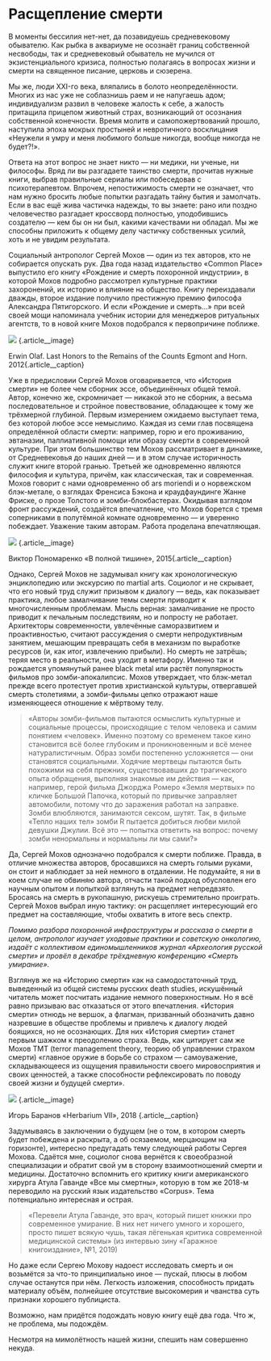 
# Расщепление смерти

В моменты бессилия нет-нет, да позавидуешь средневековому обывателю. Как рыбка в аквариуме не осознаёт границ собственной несвободы, так и средневековый обыватель не мучился от экзистенциального кризиса, полностью полагаясь в вопросах жизни и смерти на священное писание, церковь и сюзерена.

Мы же, люди XXI-го века, вляпались в болото неопределённости. Многих из нас уже не соблазнишь раем и не напугаешь адом; индивидуализм развил в человеке жалость к себе, а жалость притащила прицепом животный страх, возникающий от осознания собственной конечности. Время молитв и самопожертвований прошло, наступила эпоха мокрых простыней и невротичного восклицания «Неужели я умру и меня любимого больше никогда, вообще никогда не будет?!».

Ответа на этот вопрос не знает никто — ни медики, ни ученые, ни философы. Вряд ли вы разгадаете таинство смерти, прочитав нужные книги, выбрав правильные сериалы или побеседовав с психотерапевтом. Впрочем, непостижимость смерти не означает, что нам нужно бросить любые попытки разгадать тайну бытия и замолчать. Если в вас ещё жива частичка надежды, то вы знаете: рано или поздно человечество разгадает кроссворд полностью, уподобившись создателю — кем бы он ни был, какими качествами ни обладал. Мы же способны приложить к общему делу частичку собственных усилий, хоть и не увидим результата.

Социальный антрополог Сергей Мохов — один из тех авторов, кто не собирается опускать рук. Два года назад издательство «Common Place» выпустило его книгу «Рождение и смерть похоронной индустрии», в которой Мохов подробно рассмотрел культурные практики захоронений, их историю и влияние на общество. Книгу переиздавали дважды, второе издание получило престижную премию философа Александра Пятигорского. И если «Рождение и смерть…» при всей своей мощи напоминала учебник истории для менеджеров ритуальных агентств, то в новой книге Мохов подобрался к первопричине поближе. 

![][image-1]
{.article\_\_image}

Erwin Olaf. Last Honors to the Remains of the Counts Egmont and Horn. 2012{.article\_\_caption}

Уже в предисловии Сергей Мохов оговаривается, что «История смерти» не более чем сборник эссе, объединённых общей темой. Автор, конечно же, скромничает — никакой это не сборник, а весьма последовательное и стройное повествование, обладающее к тому же трёхмерной глубиной. Первым измерением ожидаемо выступает тема, без которой любое эссе немыслимо. Каждая из семи глав посвящена определённой области смерти: например, горю и его проживанию, эвтаназии, паллиативной помощи или образу смерти в современной культуре. При этом большинство тем Мохов рассматривает в динамике, от Средневековья до наших дней — и в этом случае историчность служит книге второй гранью. Третьей же одновременно являются философия и культура, причём, как классическая, так и современная. Мохов говорит с нами одновременно об ars moriendi и о норвежском блэк-метале, о взглядах Френсиса Бэкона и краудфаундинге Жанне Фриске, о прозе Толстого и зомби-блокбастерах. Окидывая взглядом фронт рассуждений, создаётся впечатление, что Мохов борется с тремя соперниками в полутёмной комнате одновременно — и уверенно побеждает. Уважение таким авторам. Работа проделана впечатляющая.

![][image-2]
{.article\_\_image}

Виктор Пономаренко «В полной тишине», 2015{.article\_\_caption}

Однако, Сергей Мохов не задумывал книгу как хронологическую энциклопедию или экскурсию по martial arts. Социолог и не скрывает, что его новый труд служит призывом к диалогу — ведь, как показывает практика, любое замалчивание темы смерти приводит к многочисленным проблемам. Мысль верная: замалчивание не просто приводит к печальным последствиям, но и попросту не работает. Архитекторы современности, увлечённые саморазвитием и проактивностью, считают рассуждения о смерти непродуктивным занятием, мешающим превращать себя в механизм по выработке ресурсов (и, как итог, извлечению прибыли). Но смерть не затрёшь; теряя место в реальности, она уходит в метафору. Именно так и рождается упомянутый ранее black metal или растёт популярность фильмов про зомби-апокалипсис. Мохов утверждает, что блэк-метал прежде всего протестует против христианской культуры, отвергавшей смерть столетиями, а зомби-фильмы цепко отражают наше изменяющееся отношение к мёртвому телу.

> «Авторы зомби-фильмов пытаются осмыслить культурные и социальные процессы, происходящие с телом человека и самим понятием «человек». Именно поэтому со временем такое кино становится всё более глубоким и проникновенным и всё менее натуралистичным. Образ зомби постепенно усложняется — они становятся социальными. Ходячие мертвецы пытаются быть похожими на себя прежних, существовавших до трагического опыта обращения, выполняя знакомые им действия — как, например, герой фильма Джорджа Ромеро «Земля мертвых» по кличке Большой Папочка, который по привычке заправляет автомобили, потому что до заражения работал на заправке. Зомби влюбляются, занимаются сексом, шутят. Так, в фильме «Тепло наших тел» зомби R пытается добиться любви милой девушки Джулии. Всё это — попытка ответить на вопрос: почему зомби ненормальны и нормальны ли мы сами?»

Да, Сергей Мохов однозначно подобрался к смерти поближе. Правда, в отличие множества авторов, бросавшихся на смерть голыми руками, он стоит и наблюдает за ней немного в отдалении. Не подумайте, я ни в коем случае не обвиняю автора, отчасти такой подход обусловлен его научным опытом и попыткой взглянуть на предмет непредвзято. Бросаясь на смерть в рукопашную, рискуешь стремительно проиграть. Сергей Мохов выбрал иную тактику: он расщепляет интересующий его предмет на составляющие, чтобы охватить в итоге весь спектр. 

_Помимо разбора похоронной инфраструктуры и рассказа о смерти в целом, антрополог изучает уходовые практики и советскую онкологию, издаёт с коллективом единомышленников журнал «Археология русской смерти» и провёл в декабре трёхдневную конференцию «Смерть умирание»._

Взглянув же на «Историю смерти» как на самодостаточный труд, выведенный из общей системы русских death studies, искушённый читатель может посчитать издание немного поверхностным. Но я всё равно призываю вас отказаться от этого впечатления. «История смерти» отнюдь не вершок, а флагман, призванный обозначить давно назревшие в обществе проблемы и привлечь к диалогу людей боящихся, но не осознающих. Для них «История смерти» станет первым шажком к преодолению страха. Ведь, как цитирует сам же Мохов TMT (terror management theory, теорию об управлении страхом смерти) «главное оружие в борьбе со страхом — самоуважение, складывающееся из ощущения правильности своего мировосприятия и своих ценностей, а также способности рефлексировать по поводу своей жизни и будущей смерти».

![][image-3]
{.article\_\_image}

Игорь Баранов «Herbarium VII», 2018 {.article\_\_caption}

Задумываясь в заключении о будущем (не о том, в котором смерть будет побеждена и раскрыта, а об осязаемом, мерцающим на горизонте), интересно предугадать тему следующей работы Сергея Мохова. Сдаётся мне, социолог снова вернётся к своеобразной специализации и обратит свой ум в сторону взаимоотношений смерти и медицины. Достаточно вспомнить его критику книги американского хирурга Атула Гаванде «Все мы смертны», которую в том же 2018-м переводило на русский язык издательство «Corpus». Тема потенциально интересная и острая.

>    «Перевели Атула Гаванде, это врач, который пишет книжки про современное умирание. В них нет ничего умного и хорошего, просто пишет всякую чушь, такая лёгенькая критика современной медицинской системы» (из интервью зину «Гаражное книгоиздание», №1, 2019)

Но даже если Сергею Мохову надоест исследовать смерть и он возьмётся за что-то принципиально иное — пускай, плюсы в любом случае останутся при нём. Легкость изложения, способность придать материалу объём, полнейшее отсутствие высокомерия и чванства суть признаки хорошего публициста.

Возможно, нам придётся подождать новую книгу ещё два года. Что ж, не проблема, мы подождём.

Несмотря на мимолётность нашей жизни, спешить нам совершенно некуда.

[image-1]:	https://valentinagurarie.files.wordpress.com/2016/03/erwin-olaf.jpg
[image-2]:	https://shop.erarta.com/opencms/export/sites/erarta/.content/images/pictures/RP03022017001.jpg
[image-3]:	https://shop.erarta.com/opencms/export/sites/erarta/.content/images/pictures/Y17062019006.jpg